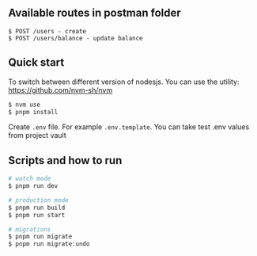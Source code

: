 ## Available routes in postman folder
```
$ POST /users - create
$ POST /users/balance - update balance
```
## Quick start
To switch between different version of nodesjs. You can use the utility:
https://github.com/nvm-sh/nvm
```bash
$ nvm use
$ pnpm install
```
Create `.env` file. For example `.env.template`. You can take test .env values from project vault

## Scripts and how to run

```bash
# watch mode
$ pnpm run dev

# production mode
$ pnpm run build
$ pnpm run start

# migrations
$ pnpm run migrate
$ pnpm run migrate:undo
```
